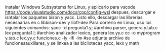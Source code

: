instalar Windows Subsystems for Linux, y aplicarlo para vscode https://code.visualstudio.com/docs/cpp/config-wsl
despues, descargar e isntalar los paquetes bison y yacc. Listo ello, descargar las librerias necesaarias en c libbison-dev y libfl-dev
Para correrlo en Linux, uso los siguientes comandos:
yacc -d pregunta1.y; #archivo parser, genera y.tab.c
lex pregunta1.l; #archivo analizador lexico, genera lex.yy.c
cc -o myprogram y.tab.c lex.yy.c funciones.c -ly -lfl -lm 
#se adjunta archivo de funcionesauxiliares, y se linkea a las bicliotecas yacc, lexx y math

